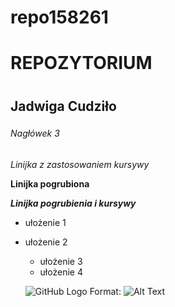 # repo158261



# REPOZYTORIUM <h1> 
## Jadwiga Cudziło <h3>
###### Nagłówek 3 <h6>
  
  
  
_Linijka z zastosowaniem kursywy_

__Linijka pogrubiona__


_**Linijka pogrubienia i kursywy**_



* ułożenie 1
* ułożenie 2
  * ułożenie 3
  * ułożenie 4
  
  ![GitHub Logo](/images/logo.png)
Format: ![Alt Text](https://github.com/PrefectHQ/prefect)
